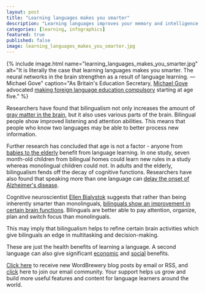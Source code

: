 ```yaml
---
layout: post
title: "Learning languages makes you smarter"
description: "Learning languages improves your memory and intelligence by strengthening the neural networks in your brain"
categories: [learning, infographics]
featured: true
published: false
image: learning_languages_makes_you_smarter.jpg
---
```


{% include image.html name="learning_languages_makes_you_smarter.jpg" alt="It is literally the case that learning languages makes you smarter. The neural networks in the brain strengthen as a result of language learning. — Michael Gove" caption="As Britain's Education Secretary, [Michael Gove](https://en.wikipedia.org/wiki/Michael_Gove) advocated [making foreign language education compulsory](http://www.bbc.com/news/education-15135560) starting at age five." %}

Researchers have found that bilingualism not only increases the amount of [gray matter in the brain](https://www.ncbi.nlm.nih.gov/pmc/articles/PMC3583091/), but it also uses various parts of the brain. Bilingual people show improved listening and attention abilities. This means that people who know two languages may be able to better process new information. 

Further research has concluded that age is not a factor - anyone from [babies to the elderly](https://www.ncbi.nlm.nih.gov/pmc/articles/PMC3583091/) benefit from language learning. In one study, seven month-old children from bilingual homes could learn new rules in a study whereas monolingual children could not. In adults and the elderly, bilingualism fends off the decay of cognitive functions. Researchers have also found that speaking more than one language can [delay the onset of Alzheimer's disease](https://www.britishcouncil.org/voices-magazine/does-being-bilingual-make-you-smarter).


Cognitive neuroscientist [Ellen Bialystok](http://lcad.lab.yorku.ca) suggests that rather than being inherently smarter than monolinguals, [bilinguals show an improvement in certain brain functions](http://www.scilearn.com/blog/does-being-bilingual-make-you-smarter). Bilinguals are better able to pay attention, organize, plan and switch focus than monolinguals.

This may imply that bilingualism helps to refine certain brain activities which give bilinguals an edge in multitasking and decision-making.

These are just the health benefits of learning a language. A second language can also give significant [economic](http://news.ufl.edu/archive/2000/01/in-florida-it-pays-to-be-bilingual-university-of-florida-study-finds.html) and [social](http://www.sciencedirect.com/science/article/pii/S1877042814054044) benefits.

[Click here](http://feeds.feedburner.com/LanguageUntapped) to receive new WordBrewery blog posts by email or RSS, and [click](http://wordbrewery.us12.list-manage.com/subscribe?u=de5def825a669f96078a614d4&id=ccf98da72c) here to join our email community. Your support helps us grow and build more useful features and content for language learners around the world.